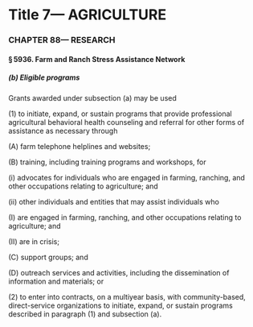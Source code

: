 
# Title 7— AGRICULTURE
### CHAPTER 88— RESEARCH
#### § 5936. Farm and Ranch Stress Assistance Network
##### (b) Eligible programs

Grants awarded under subsection (a) may be used

(1) to initiate, expand, or sustain programs that provide professional agricultural behavioral health counseling and referral for other forms of assistance as necessary through

(A) farm telephone helplines and websites;

(B) training, including training programs and workshops, for

(i) advocates for individuals who are engaged in farming, ranching, and other occupations relating to agriculture; and

(ii) other individuals and entities that may assist individuals who

(I) are engaged in farming, ranching, and other occupations relating to agriculture; and

(II) are in crisis;

(C) support groups; and

(D) outreach services and activities, including the dissemination of information and materials; or

(2) to enter into contracts, on a multiyear basis, with community-based, direct-service organizations to initiate, expand, or sustain programs described in paragraph (1) and subsection (a).
